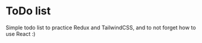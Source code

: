 # ToDo list

Simple todo list to practice Redux and TailwindCSS, and to not forget how to use React :)
